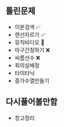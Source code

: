 ## 틀린문제
- 이분검색 ✅
- 랜선자르기 ✅
- 뮤직비디오 🔺
- 마구간정하기 ❌
- 씨름선수 ❌
- 회의실배정
- 타이타닉
- 증가수열만들기

## 다시풀어볼만함
- 창고정리
